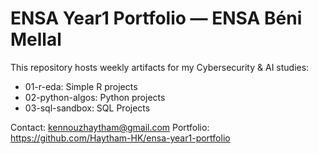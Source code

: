 # ENSA Year1 Portfolio — ENSA Béni Mellal

This repository hosts weekly artifacts for my Cybersecurity & AI studies:
- 01-r-eda: Simple R projects
- 02-python-algos: Python projects
- 03-sql-sandbox: SQL Projects


Contact: kennouzhaytham@gmail.com
Portfolio: https://github.com/Haytham-HK/ensa-year1-portfolio
